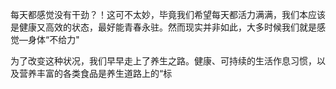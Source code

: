 
每天都感觉没有干劲？！这可不太妙，毕竟我们希望每天都活力满满，我们本应该是健康又高效的状态，最好能青春永驻。然而现实并非如此，大多时候我们就是感觉—身体“不给力"

为了改变这种状况，我们早早走上了养生之路。健康、可持续的生活作息习惯，以及营养丰富的各类食品是养生道路上的“标